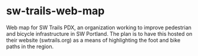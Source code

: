 # sw-trails-web-map

Web map for SW Trails PDX, an organization working to improve pedestrian and bicycle infrastructure in SW Portland. The plan is to have this hosted on their website (swtrails.org) as a means of highlighting the foot and bike paths in the region.

